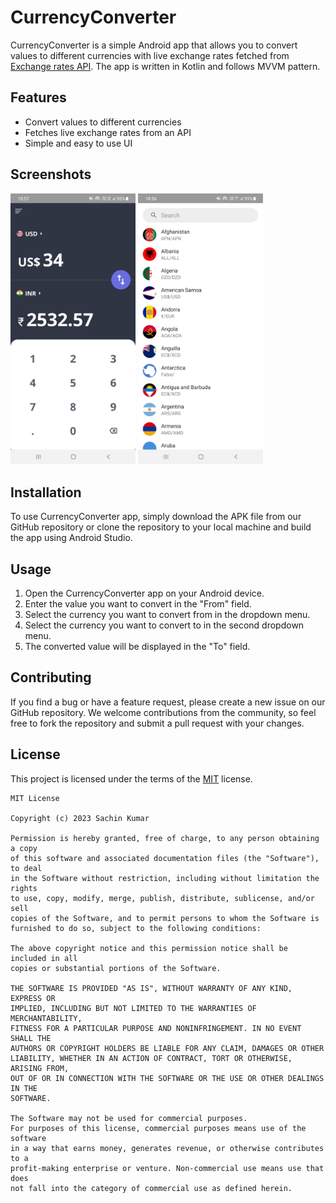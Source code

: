 
# CurrencyConverter

CurrencyConverter is a simple Android app that allows you to convert values to different currencies with live exchange rates fetched from [Exchange rates API](https://exchangeratesapi.io). The app is written in Kotlin and follows MVVM pattern.

## Features

- Convert values to different currencies
- Fetches live exchange rates from an API
- Simple and easy to use UI

## Screenshots

<img src="screenshots/Screenshot_01.jpeg?raw=true" width="200" alt="Screenshot_01">   <img src="screenshots/Screenshot_02.jpeg?raw=true" width="200" alt="Screenshot_01">


## Installation

To use CurrencyConverter app, simply download the APK file from our GitHub repository or clone the repository to your local machine and build the app using Android Studio.

## Usage

1. Open the CurrencyConverter app on your Android device.
2. Enter the value you want to convert in the "From" field.
3. Select the currency you want to convert from in the dropdown menu.
4. Select the currency you want to convert to in the second dropdown menu.
5. The converted value will be displayed in the "To" field.


## Contributing

If you find a bug or have a feature request, please create a new issue on our GitHub repository. We welcome contributions from the community, so feel free to fork the repository and submit a pull request with your changes.

## License
This project is licensed under the terms of the [MIT](LICENSE) license.
```
MIT License

Copyright (c) 2023 Sachin Kumar

Permission is hereby granted, free of charge, to any person obtaining a copy
of this software and associated documentation files (the "Software"), to deal
in the Software without restriction, including without limitation the rights
to use, copy, modify, merge, publish, distribute, sublicense, and/or sell
copies of the Software, and to permit persons to whom the Software is
furnished to do so, subject to the following conditions:

The above copyright notice and this permission notice shall be included in all
copies or substantial portions of the Software.

THE SOFTWARE IS PROVIDED "AS IS", WITHOUT WARRANTY OF ANY KIND, EXPRESS OR
IMPLIED, INCLUDING BUT NOT LIMITED TO THE WARRANTIES OF MERCHANTABILITY,
FITNESS FOR A PARTICULAR PURPOSE AND NONINFRINGEMENT. IN NO EVENT SHALL THE
AUTHORS OR COPYRIGHT HOLDERS BE LIABLE FOR ANY CLAIM, DAMAGES OR OTHER
LIABILITY, WHETHER IN AN ACTION OF CONTRACT, TORT OR OTHERWISE, ARISING FROM,
OUT OF OR IN CONNECTION WITH THE SOFTWARE OR THE USE OR OTHER DEALINGS IN THE
SOFTWARE.

The Software may not be used for commercial purposes. 
For purposes of this license, commercial purposes means use of the software
in a way that earns money, generates revenue, or otherwise contributes to a
profit-making enterprise or venture. Non-commercial use means use that does 
not fall into the category of commercial use as defined herein.
```

